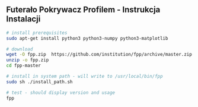 Futerało Pokrywacz Profilem - Instrukcja Instalacji
---------------------------------------------------

```bash
# install prerequisites
sudo apt-get install python3 python3-numpy python3-matplotlib

# download
wget -O fpp.zip  https://github.com/institution/fpp/archive/master.zip
unzip -o fpp.zip
cd fpp-master

# install in system path - will write to /usr/local/bin/fpp
sudo sh ./install_path.sh

# test - should display version and usage
fpp

```
